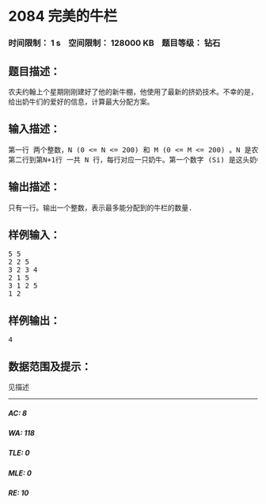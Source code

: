 # 2084 完美的牛栏   
### 时间限制： 1 s&nbsp;&nbsp;&nbsp;&nbsp;空间限制： 128000 KB&nbsp;&nbsp;&nbsp;&nbsp;题目等级： 钻石  
## 题目描述：  

<pre>
农夫约翰上个星期刚刚建好了他的新牛棚，他使用了最新的挤奶技术。不幸的是，由于工程问题，每个牛栏都不一样。第一个星期，农夫约翰随便地让奶牛们进入牛栏，但是问题很快地显露出来：每头奶牛都只愿意在她们喜欢的那些牛栏中产奶。上个星期，农夫约翰刚刚收集到了奶牛们的爱好的信息（每头奶牛喜欢在哪些牛栏产奶）。一个牛栏只能容纳一头奶牛，当然，一头奶牛只能在一个牛栏中产奶。
给出奶牛们的爱好的信息，计算最大分配方案。
</pre>
  
  
## 输入描述：  

<pre>
第一行 两个整数，N (0 <= N <= 200) 和 M (0 <= M <= 200) 。N 是农夫约翰的奶牛数量，M 是新牛棚的牛栏数量。
第二行到第N+1行 一共 N 行，每行对应一只奶牛。第一个数字 (Si) 是这头奶牛愿意在其中产奶的牛栏的数目 (0 <= Si <= M)。后面的 Si 个数表示这些牛栏的编号。牛栏的编号限定在区间 (1..M) 中，在同一行，一个牛栏不会被列出两次。
</pre>
  
  
## 输出描述：  

<pre>
只有一行。输出一个整数，表示最多能分配到的牛栏的数量.
</pre>
  
  
## 样例输入：  

<pre>
5 5
2 2 5
3 2 3 4
2 1 5
3 1 2 5
1 2
</pre>
  
  
## 样例输出：  

<pre>
4
</pre>
  
  
## 数据范围及提示：  

<pre>
见描述
</pre>
  
  
***  

##### AC: 8  
##### WA: 118  
##### TLE: 0  
##### MLE: 0  
##### RE: 10  
